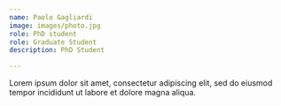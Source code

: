 ```yaml
---
name: Paolo Gagliardi
image: images/photo.jpg
role: PhD student
role: Graduate Student
description: PhD Student

---
```


Lorem ipsum dolor sit amet, consectetur adipiscing elit, sed do eiusmod tempor incididunt ut labore et dolore magna aliqua.

